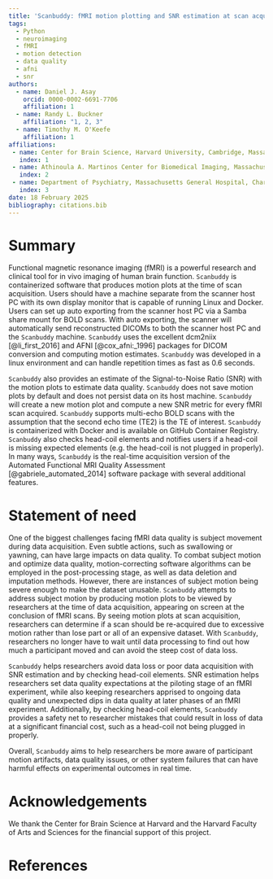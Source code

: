 ```yaml
---
title: 'Scanbuddy: fMRI motion plotting and SNR estimation at scan acquisition'
tags:
  - Python
  - neuroimaging
  - fMRI
  - motion detection
  - data quality
  - afni
  - snr
authors:
  - name: Daniel J. Asay
    orcid: 0000-0002-6691-7706
    affiliation: 1
  - name: Randy L. Buckner
    affiliation: "1, 2, 3" 
  - name: Timothy M. O'Keefe
    affiliation: 1
affiliations:
 - name: Center for Brain Science, Harvard University, Cambridge, Massachusetts, United States
   index: 1
 - name: Athinoula A. Martinos Center for Biomedical Imaging, Massachusetts General Hospital, Charlestown, Massachusetts, United States
   index: 2
 - name: Department of Psychiatry, Massachusetts General Hospital, Charlestown, Massachusetts, United States
   index: 3
date: 18 February 2025
bibliography: citations.bib
---
```


# Summary

Functional magnetic resonance imaging (fMRI) is a powerful research and clinical tool for in vivo imaging of human brain function. `Scanbuddy` is containerized software that produces motion plots at the time of scan acquisition. Users should have a machine separate from the scanner host PC with its own display monitor that is capable of running Linux and Docker. Users can set up auto exporting from the scanner host PC via a Samba share mount for BOLD scans. With auto exporting, the scanner will automatically send reconstructed DICOMs to both the scanner host PC and the `Scanbuddy` machine. `Scanbuddy` uses the excellent dcm2niix [@li_first_2016] and AFNI [@cox_afni:_1996] packages for DICOM conversion and computing motion estimates. `Scanbuddy` was developed in a linux environment and can handle repetition times as fast as 0.6 seconds.

`Scanbuddy` also provides an estimate of the Signal-to-Noise Ratio (SNR) with the motion plots to estimate data quality. `Scanbuddy` does not save motion plots by default and does not persist data on its host machine. `Scanbuddy` will create a new motion plot and compute a new SNR metric for every fMRI scan acquired. `Scanbuddy` supports multi-echo BOLD scans with the assumption that the second echo time (TE2) is the TE of interest. `Scanbuddy` is containerized with Docker and is available on GitHub Container Registry. `Scanbuddy` also checks head-coil elements and notifies users if a head-coil is missing expected elements (e.g. the head-coil is not plugged in properly). In many ways, `Scanbuddy` is the real-time acquisition version of the Automated Functional MRI Quality Assessment [@gabriele_automated_2014] software package with several additional features.


# Statement of need

One of the biggest challenges facing fMRI data quality is subject movement during data acquisition. Even subtle actions, such as swallowing or yawning, can have large impacts on data quality. To combat subject motion and optimize data quality, motion-correcting software algorithms can be employed in the post-processing stage, as well as data deletion and imputation methods. However, there are instances of subject motion being severe enough to make the dataset unusable. `Scanbuddy` attempts to address subject motion by producing motion plots to be viewed by researchers at the time of data acquisition, appearing on screen at the conclusion of fMRI scans. By seeing motion plots at scan acquisition, researchers can determine if a scan should be re-acquired due to excessive motion rather than lose part or all of an expensive dataset. With `Scanbuddy`, researchers no longer have to wait until data processing to find out how much a participant moved and can avoid the steep cost of data loss.

`Scanbuddy` helps researchers avoid data loss or poor data acquisition with SNR estimation and by checking head-coil elements. SNR estimation helps researchers set data quality expectations at the piloting stage of an fMRI experiment, while also keeping researchers apprised to ongoing data quality and unexpected dips in data quality at later phases of an fMRI experiment. Additionally, by checking head-coil elements, `Scanbuddy` provides a safety net to researcher mistakes that could result in loss of data at a significant financial cost, such as a head-coil not being plugged in properly. 

Overall, `Scanbuddy` aims to help researchers be more aware of participant motion artifacts, data quality issues, or other system failures that can have harmful effects on experimental outcomes in real time.

# Acknowledgements

We thank the Center for Brain Science at Harvard and the Harvard Faculty of Arts and Sciences for the financial support of this project.

# References
